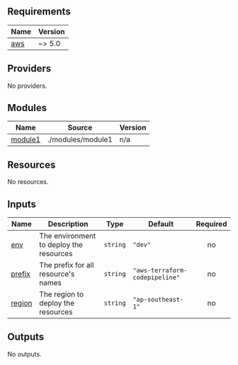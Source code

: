 <!-- BEGIN_TF_DOCS -->
## Requirements

| Name | Version |
|------|---------|
| <a name="requirement_aws"></a> [aws](#requirement\_aws) | ~> 5.0 |

## Providers

No providers.

## Modules

| Name | Source | Version |
|------|--------|---------|
| <a name="module_module1"></a> [module1](#module\_module1) | ./modules/module1 | n/a |

## Resources

No resources.

## Inputs

| Name | Description | Type | Default | Required |
|------|-------------|------|---------|:--------:|
| <a name="input_env"></a> [env](#input\_env) | The environment to deploy the resources | `string` | `"dev"` | no |
| <a name="input_prefix"></a> [prefix](#input\_prefix) | The prefix for all resource's names | `string` | `"aws-terraform-codepipeline"` | no |
| <a name="input_region"></a> [region](#input\_region) | The region to deploy the resources | `string` | `"ap-southeast-1"` | no |

## Outputs

No outputs.
<!-- END_TF_DOCS -->
